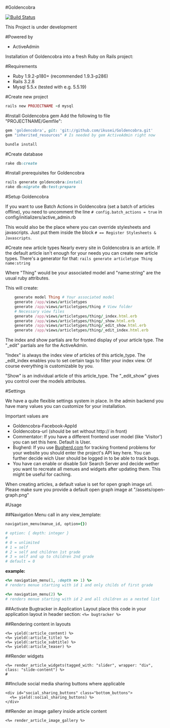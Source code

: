 #Goldencobra

[![Build Status](https://secure.travis-ci.org/ikusei/Goldencobra.png)](http://travis-ci.org/ikusei/Goldencobra)

This Project is under development

#Powered by
- ActiveAdmin

Installation of Goldencobra into a fresh Ruby on Rails project:

#Requirements
* Ruby 1.9.2-p180+ (recommended 1.9.3-p286)
* Rails 3.2.8
* Mysql 5.5.x (tested with e.g. 5.5.19)

#Create new project
``` ruby
rails new PROJECTNAME -d mysql
```

#Install Goldencobra gem
Add the following to file "PROJECTNAME/Gemfile":
``` ruby
gem 'goldencobra', git: 'git://github.com/ikusei/Goldencobra.git'
gem "inherited_resources" # Is needed by gem ActiveAdmin right now
```

```ruby
bundle install
```

#Create database
```ruby
rake db:create
```

#Install prerequisites for Goldencobra
```ruby
rails generate goldencobra:install
rake db:migrate db:test:prepare
```

#Setup Goldencobra

If you want to use Batch Actions in Goldencobra (set a batch of articles offline), you need to uncomment the line `# config.batch_actions = true` in config/initializers/active_admin.rb

This would also be the place where you can override stylesheets and javascripts. Just put them inside the block `# == Register Stylesheets & Javascripts`.

#Create new article types
Nearly every site in Goldencobra is an article. If the default article isn't enough for your needs you can create new article types. There's a generator for that:
`rails generate articletype Thing name:string`

Where "Thing" would be your associated model and "name:string" are the usual ruby attributes.

This will create:
```ruby
    generate model Thing # Your associated model
    generate /app/views/articletypes
    generate /app/views/articletypes/thing # View folder
    # Necessary view files
    generate /app/views/articletypes/thing/_index.html.erb
    generate /app/views/articletypes/thing/_show.html.erb
    generate /app/views/articletypes/thing/_edit_show.html.erb
    generate /app/views/articletypes/thing/_edit_index.html.erb
```
The index and show partials are for fronted display of your article type. The "_edit" partials are for the ActiveAdmin.

"Index" is always the index view of articles of this article_type. The _edit_index enables you to set certain tags to filter your index view. Of course everything is customizable by you.

"Show" is an individual article of this article_type. The "_edit_show" gives you control over the models attributes.


#Settings

We have a quite flexible settings system in place.
In the admin backend you have many values you can customize for your installation.

Important values are
* Goldencobra-Facebook-AppId
* Goldencobra-url (should be set without http:// in front)
* Commentator: If you have a different frontend user model (like 'Visitor') you can set this here. Default is User.
* Bugherd: If you use [Bugherd.com](http://www.bugherd.com) for tracking frontend problems for your website you should enter the project's API key here. You can further decide wich User should be logged in to be able to track bugs.
* You have can enable or disable Solr Search Server and decide wether you want to recreate all menues and widgets after updating them. This might be useful for caching.


When creating articles, a default value is set for open graph image url. Please make sure you provide a default open graph image at "/assets/open-graph.png"


#Usage

##Navigation Menu
call in any view_template:

```ruby
navigation_menu(manue_id, option={})

# option: { depth: integer }
#
# 0 = unlimited
# 1 = self
# 2 = self and children 1st grade
# 3 = self and up to children 2nd grade
# default = 0
```


**example:**

```ruby
<%= navigation_menu(1, :depth => 1) %>
# renders menue starting with id 1 and only childs of first grade
```

```ruby
<%= navigation_menu(2) %>
# renders menue starting with id 2 and all children as a nested list
```

##Activate Bugtracker in Application Layout
place this code in your application layout in header section:
`<%= bugtracker %>`

##Rendering content in layouts
```erb
<%= yield(:article_content) %>
<%= yield(:article_title) %>
<%= yield(:article_subtitle) %>
<%= yield(:article_teaser) %>
```

##Render widgets
```erb
<%= render_article_widgets(tagged_with: "slider", wrapper: "div", class: "slide-content") %>
#
```


##Include social media sharing buttons where applicable
```erb
<div id="social_sharing_buttons" class="bottom_buttons">
  <%= yield(:social_sharing_buttons) %>
</div>
```

##Render an image gallery inside article content
```erb
<%= render_article_image_gallery %>
```

